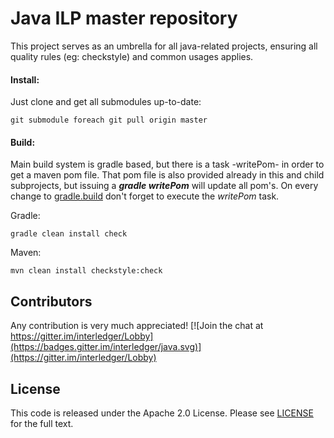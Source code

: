 Java ILP master repository
========================================================

This project serves as an umbrella for all java-related projects, ensuring all quality rules (eg: checkstyle) and common usages applies.



#### Install:

Just clone and get all submodules up-to-date:

``` 
git submodule foreach git pull origin master

```

#### Build:
Main build system is gradle based, but there is a task -writePom- in order to get a maven pom file. That pom file is also provided already in this and child subprojects, but issuing a ***gradle writePom*** will update all pom's. On every change to [gradle.build](gradle.build) don't forget to execute the *writePom* task.


Gradle:
``` 
gradle clean install check

```

Maven: 
``` 
mvn clean install checkstyle:check

```

Contributors
---------------
Any contribution is very much appreciated! [![Join the chat at https://gitter.im/interledger/Lobby](https://badges.gitter.im/interledger/java.svg)](https://gitter.im/interledger/Lobby)


License
---------------
This code is released under the Apache 2.0 License. Please see [LICENSE](LICENSE) for the full text.
